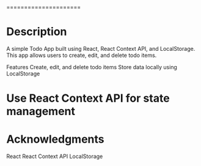 =====================

# Description
A simple Todo App built using React, React Context API, and LocalStorage. This app allows users to create, edit, and delete todo items.

Features
Create, edit, and delete todo items
Store data locally using LocalStorage
# Use React Context API for state management


# Acknowledgments
React
React Context API
LocalStorage
